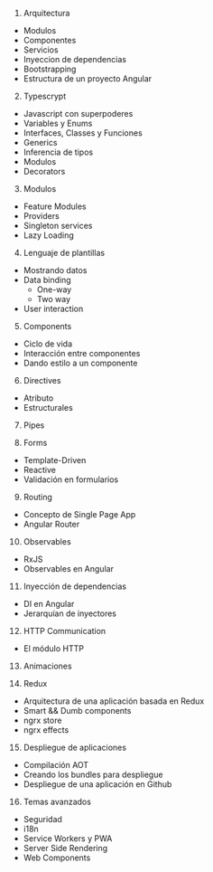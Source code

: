 1. Arquitectura
  - Modulos
  - Componentes
  - Servicios
  - Inyeccion de dependencias
  - Bootstrapping
  - Estructura de un proyecto Angular

2. Typescrypt
  - Javascript con superpoderes
  - Variables y Enums
  - Interfaces, Classes y Funciones
  - Generics
  - Inferencia de tipos
  - Modulos
  - Decorators

3. Modulos
  - Feature Modules
  - Providers
  - Singleton services
  - Lazy Loading

4. Lenguaje de plantillas
  - Mostrando datos
  - Data binding
    - One-way
    - Two way
  - User interaction
  
5. Components
  - Ciclo de vida
  - Interacción entre componentes
  - Dando estilo a un componente

6. Directives
  - Atributo
  - Estructurales

7. Pipes

8. Forms
  - Template-Driven
  - Reactive
  - Validación en formularios

9. Routing
  - Concepto de Single Page App
  - Angular Router

10. Observables
  - RxJS
  - Observables en Angular

11. Inyección de dependencias
  - DI en Angular
  - Jerarquían de inyectores

12. HTTP Communication
  - El módulo HTTP

13. Animaciones

14. Redux
  - Arquitectura de una aplicación basada en Redux
  - Smart && Dumb components
  - ngrx store
  - ngrx effects

15. Despliegue de aplicaciones
  - Compilación AOT
  - Creando los bundles para despliegue
  - Despliegue de una aplicación en Github

16. Temas avanzados
  - Seguridad
  - i18n
  - Service Workers y PWA
  - Server Side Rendering
  - Web Components 
